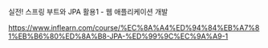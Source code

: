 실전! 스프링 부트와 JPA 활용1 - 웹 애플리케이션 개발

https://www.inflearn.com/course/%EC%8A%A4%ED%94%84%EB%A7%81%EB%B6%80%ED%8A%B8-JPA-%ED%99%9C%EC%9A%A9-1

